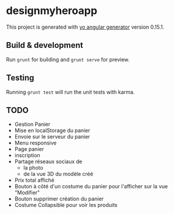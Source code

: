 # designmyheroapp

This project is generated with [yo angular generator](https://github.com/yeoman/generator-angular)
version 0.15.1.

## Build & development

Run `grunt` for building and `grunt serve` for preview.

## Testing

Running `grunt test` will run the unit tests with karma.

## TODO
* Gestion Panier
* Mise en localStorage du panier
* Envoie sur le serveur du panier
* Menu responsive
* Page panier
* inscription
* Partage réseaux sociaux de
    * la photo
    * de la vue 3D du modèle créé
* Prix total affiché
* Bouton à côté d'un costume du panier pour l'afficher sur la vue "Modifier"
* Bouton supprimer création du panier
* Costume Collapsible pour voir les produits
